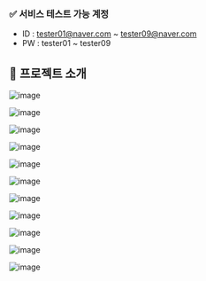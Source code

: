 ### ✅ 서비스 테스트 가능 계정
- ID : tester01@naver.com ~ tester09@naver.com <br>
- PW : tester01 ~ tester09

## 📍 프로젝트 소개

![image](https://github.com/user-attachments/assets/7319ee6d-b923-439f-ac5a-4d83e2b2b713)

![image](https://github.com/user-attachments/assets/3a8bbc63-5a9d-46b8-b6f6-fa523ccf2203)

![image](https://github.com/user-attachments/assets/00c4e9ba-9a69-43e9-a920-8f6b01b16225)

![image](https://github.com/user-attachments/assets/b1cb0eb3-b32a-4c66-93ae-0c0ceb11e832)

![image](https://github.com/user-attachments/assets/da95c097-c8b5-4217-90bc-a1109cf8378b)

![image](https://github.com/user-attachments/assets/cab6c7e5-d64b-4118-b330-0559a93287a7)

![image](https://github.com/user-attachments/assets/d96eda00-be8c-4757-9690-568a8aa487a3)

![image](https://github.com/user-attachments/assets/ec298abb-ea77-4ad5-8985-1855ee60bf56)

![image](https://github.com/user-attachments/assets/ac08d87f-1421-41af-aeef-f962d98892b0)

![image](https://github.com/user-attachments/assets/ce2450fb-f88f-4092-8a4d-af26b0a9b87f)

![image](https://github.com/user-attachments/assets/0fe1fd18-a173-45d7-a1d2-bf6a15dc89df)
